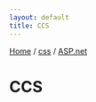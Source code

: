 ```yaml
---
layout: default
title: CCS
---
```


[Home](/RewinedDocs/) /
[css](/RewinedDocs/content/ccs) /
[ASP.net](/RewinedDocs/content/ccs/asp_dotnet)

# CCS
